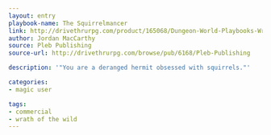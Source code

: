 ```yaml
---
layout: entry
playbook-name: The Squirrelmancer
link: http://drivethrurpg.com/product/165068/Dungeon-World-Playbooks-Wrath-of-the-Wild-Bundle
author: Jordan MacCarthy
source: Pleb Publishing
source-url: http://drivethrurpg.com/browse/pub/6168/Pleb-Publishing

description: '"You are a deranged hermit obsessed with squirrels."'

categories:
- magic user

tags:
- commercial
- wrath of the wild
---
```

